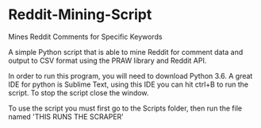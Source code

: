 # Reddit-Mining-Script
Mines Reddit Comments for Specific Keywords

A simple Python script that is able to mine Reddit for comment data and output to CSV format using the PRAW library and Reddit API.

In order to run this program, you will need to download Python 3.6.
A great IDE for python is Sublime Text, using this IDE you can hit ctrl+B to run the script. To stop the script close the window.

To use the script you must first go to the Scripts folder, then run the file named 'THIS RUNS THE SCRAPER'
